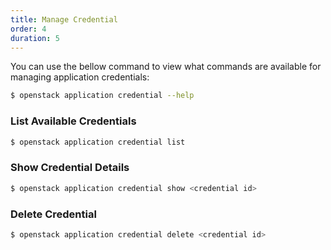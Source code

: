 ```yaml
---
title: Manage Credential
order: 4
duration: 5
---
```


You can use the bellow command to view what commands are available for managing application credentials:

```bash
$ openstack application credential --help
```

### List Available Credentials

```bash
$ openstack application credential list
```

### Show Credential Details

```bash
$ openstack application credential show <credential id>
```

### Delete Credential

```bash
$ openstack application credential delete <credential id>
```